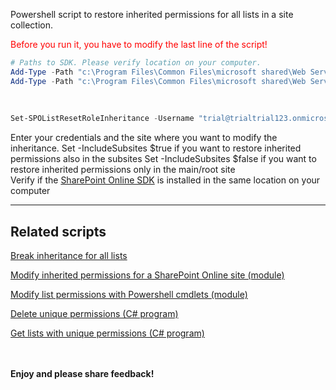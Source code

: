 Powershell script to restore inherited permissions for all lists in a site collection.

 

<font color="red">Before you run it, you have to modify the last line of the script!</font>


```PowerShell
# Paths to SDK. Please verify location on your computer. 
Add-Type -Path "c:\Program Files\Common Files\microsoft shared\Web Server Extensions\15\ISAPI\Microsoft.SharePoint.Client.dll"  
Add-Type -Path "c:\Program Files\Common Files\microsoft shared\Web Server Extensions\15\ISAPI\Microsoft.SharePoint.Client.Runtime.dll"  
 
 
 
Set-SPOListResetRoleInheritance -Username "trial@trialtrial123.onmicrosoft.com" -Url "https://trialtrial123.sharepoint.com" -AdminPassword "Pass" -IncludeSubsites $true
``` 

Enter your credentials and the site where you want to modify the inheritance.
Set -IncludeSubsites $true  if you want to restore inherited permissions also in the subsites 
Set -IncludeSubsites $false if you want to restore inherited permissions only in the main/root site  
Verify if the [SharePoint Online SDK](http://www.microsoft.com/en-us/download/details.aspx?id=30722) is installed in the same location on your computer
 
 <hr>

## **Related scripts**

[Break inheritance for all lists](https://gallery.technet.microsoft.com/scriptcenter/Break-inheritance-for-all-ded251fa)

[Modify inherited permissions for a SharePoint Online site (module)](https://gallery.technet.microsoft.com/scriptcenter/Modify-Web-Inherited-125aaa54)

[Modify list permissions with Powershell cmdlets (module)](https://gallery.technet.microsoft.com/scriptcenter/Powershell-Module-for-b88bc2d9)

[Delete unique permissions (C# program)](https://gallery.technet.microsoft.com/scriptcenter/ResetRoleInhertienace-04f5c544)

[Get lists with unique permissions (C# program)](https://gallery.technet.microsoft.com/scriptcenter/Get-Lists-with-Unique-90c4321b)



<br/><br/>
<b>Enjoy and please share feedback!</b>
